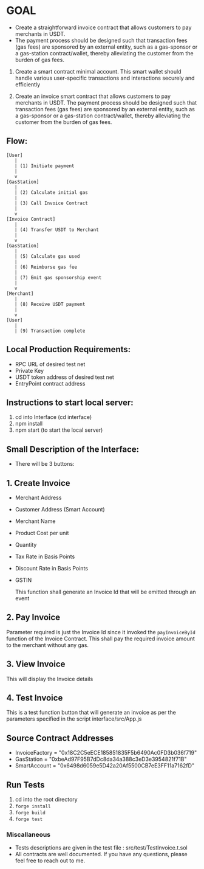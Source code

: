 # GOAL
- Create a straightforward invoice contract that allows customers to pay merchants in USDT. 
- The payment process should be designed such that transaction fees (gas fees) are sponsored by an external entity, such as a gas-sponsor or a gas-station contract/wallet, thereby alleviating the customer from the burden of gas fees.

1. Create a smart contract minimal account. This smart wallet should handle various user-specific transactions and interactions securely and efficiently

2. Create an invoice smart contract that allows customers to pay merchants in USDT. The payment process should be designed such that transaction fees (gas fees) are sponsored by an external entity, such as a gas-sponsor or a gas-station contract/wallet, thereby alleviating the customer from the burden of gas fees.

## Flow: 
```plaintext
[User]
   |
   | (1) Initiate payment
   |
   v
[GasStation]
   |
   | (2) Calculate initial gas
   |
   | (3) Call Invoice Contract
   |
   v
[Invoice Contract]
   |
   | (4) Transfer USDT to Merchant
   |
   v
[GasStation]
   |
   | (5) Calculate gas used
   |
   | (6) Reimburse gas fee
   |
   | (7) Emit gas sponsorship event
   |
   v
[Merchant]
   |
   | (8) Receive USDT payment
   |
   v
[User]
   |
   | (9) Transaction complete
```
## Local Production Requirements: 
- RPC URL of desired test net
- Private Key
- USDT token address of desired test net
- EntryPoint contract address

## Instructions to start local server: 
1. cd into Interface (cd interface)
2. npm install
3. npm start (to start the local server)

## Small Description of the Interface:
- There will be 3 buttons: 
## 1. Create Invoice 
- Merchant Address
- Customer Address (Smart Account)
- Merchant Name
- Product Cost per unit
- Quantity
- Tax Rate in Basis Points
- Discount Rate in  Basis Points
- GSTIN

   This function shall generate an Invoice Id that will be emitted through an event

## 2. Pay Invoice  
Parameter required is just the Invoice Id since it invoked the `payInvoiceById` function  of the Invoice Contract. This shall pay the required invoice amount to the merchant without any gas. 
## 3. View Invoice  
This will display the Invoice details
## 4. Test Invoice 
This is a test function button that will generate an invoice as per the parameters specified in the script interface/src/App.js

## Source Contract Addresses
   - InvoiceFactory = "0x18C2C5eECE185851835F5b6490Ac0FD3b036f719"
   - GasStation = "0xbeAd97F95B7dDc8da34a388c3eD3e3954821f71B"
   - SmartAccount = "0x6498d6059e5D42a20Af5500CB7eE3FF11a7162fD"

## Run Tests
1. cd into the root directory
2. `forge install`
3. `forge build`
4. `forge test`

### Miscallaneous

- Tests descriptions are given in the test file : src/test/TestInvoice.t.sol
- All contracts are well documented. 
If you have any questions, please feel free to reach out to me.

